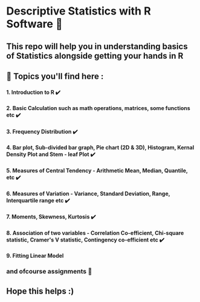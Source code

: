 # Descriptive Statistics with R Software 💯

## This repo will help you in understanding basics of Statistics alongside getting your hands in R 

## 📌 Topics you'll find here :

#### 1. Introduction to R ✔️
#### 2. Basic Calculation such as math operations, matrices, some functions etc ✔️
#### 3. Frequency Distribution ✔️
#### 4. Bar plot, Sub-divided bar graph, Pie chart (2D & 3D), Histogram, Kernal Density Plot and Stem - leaf Plot ✔️
#### 5. Measures of Central Tendency - Arithmetic Mean, Median, Quantile, etc ✔️
#### 6. Measures of Variation - Variance, Standard Deviation, Range, Interquartile range etc ✔️
#### 7. Moments, Skewness, Kurtosis ✔️
#### 8. Association of two variables - Correlation Co-efficient, Chi-square statistic, Cramer's V statistic, Contingency co-efficient etc ✔️
#### 9. Fitting Linear Model


### and ofcourse assignments 🤩
## Hope this helps :)
